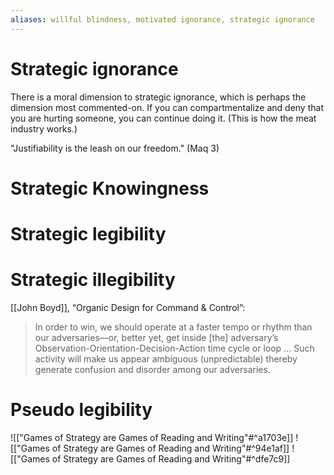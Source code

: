 ```yaml
---
aliases: willful blindness, motivated ignorance, strategic ignorance
---
```


# Strategic ignorance

There is a moral dimension to strategic ignorance, which is perhaps the dimension most commented-on. If you can compartmentalize and deny that you are hurting someone, you can continue doing it. (This is how the meat industry works.)

"Justifiability is the leash on our freedom." (Maq 3)

# Strategic Knowingness

# Strategic legibility

# Strategic illegibility

      
[[John Boyd]], “Organic Design for Command & Control”: 
> In order to win, we should operate at a faster tempo or rhythm than our adversaries—or, better yet, get inside [the] adversary’s Observation-Orientation-Decision-Action time cycle or loop … Such activity will make us appear ambiguous (unpredictable) thereby generate confusion and disorder among our adversaries.

# Pseudo legibility

![["Games of Strategy are Games of Reading and Writing"#^a1703e]]
![["Games of Strategy are Games of Reading and Writing"#^94e1af]]
![["Games of Strategy are Games of Reading and Writing"#^dfe7c9]]